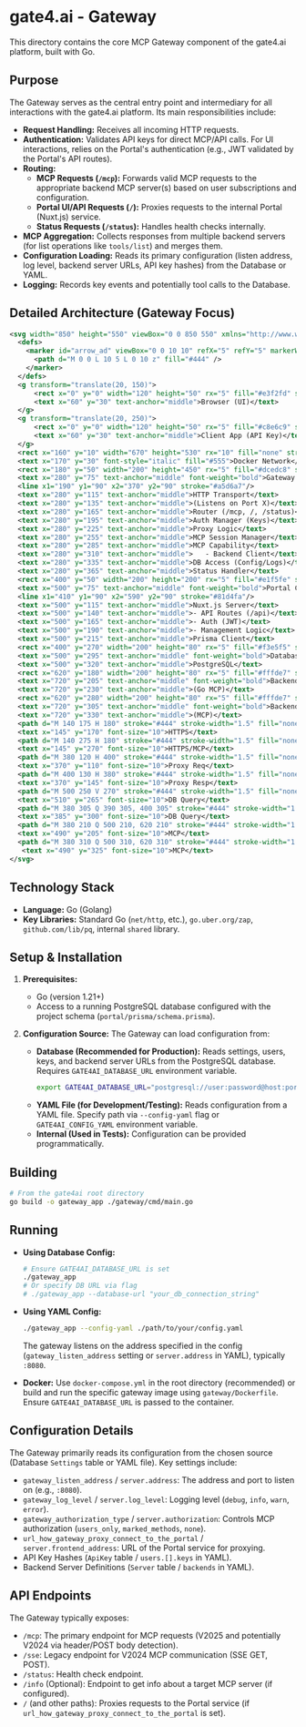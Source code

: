 # gate4.ai - Gateway

This directory contains the core MCP Gateway component of the gate4.ai platform, built with Go.

## Purpose

The Gateway serves as the central entry point and intermediary for all interactions with the gate4.ai platform. Its main responsibilities include:

*   **Request Handling:** Receives all incoming HTTP requests.
*   **Authentication:** Validates API keys for direct MCP/API calls. For UI interactions, relies on the Portal's authentication (e.g., JWT validated by the Portal's API routes).
*   **Routing:**
    *   **MCP Requests (`/mcp`):** Forwards valid MCP requests to the appropriate backend MCP server(s) based on user subscriptions and configuration.
    *   **Portal UI/API Requests (`/`):** Proxies requests to the internal Portal (Nuxt.js) service.
    *   **Status Requests (`/status`):** Handles health checks internally.
*   **MCP Aggregation:** Collects responses from multiple backend servers (for list operations like `tools/list`) and merges them.
*   **Configuration Loading:** Reads its primary configuration (listen address, log level, backend server URLs, API key hashes) from the Database or YAML.
*   **Logging:** Records key events and potentially tool calls to the Database.

## Detailed Architecture (Gateway Focus)

```svg
<svg width="850" height="550" viewBox="0 0 850 550" xmlns="http://www.w3.org/2000/svg" font-family="Arial, sans-serif" font-size="12">
  <defs>
    <marker id="arrow_ad" viewBox="0 0 10 10" refX="5" refY="5" markerWidth="6" markerHeight="6" orient="auto-start-reverse">
      <path d="M 0 0 L 10 5 L 0 10 z" fill="#444" />
    </marker>
  </defs>
  <g transform="translate(20, 150)">
      <rect x="0" y="0" width="120" height="50" rx="5" fill="#e3f2fd" stroke="#90caf9"/>
      <text x="60" y="30" text-anchor="middle">Browser (UI)</text>
  </g>
  <g transform="translate(20, 250)">
      <rect x="0" y="0" width="120" height="50" rx="5" fill="#c8e6c9" stroke="#a5d6a7"/>
      <text x="60" y="30" text-anchor="middle">Client App (API Key)</text>
  </g>
  <rect x="160" y="10" width="670" height="530" rx="10" fill="none" stroke="#bdbdbd" stroke-dasharray="5,5"/>
  <text x="170" y="30" font-style="italic" fill="#555">Docker Network</text>
  <rect x="180" y="50" width="200" height="450" rx="5" fill="#dcedc8" stroke="#a5d6a7"/>
  <text x="280" y="75" text-anchor="middle" font-weight="bold">Gateway Container (Go)</text>
  <line x1="190" y1="90" x2="370" y2="90" stroke="#a5d6a7"/>
  <text x="280" y="115" text-anchor="middle">HTTP Transport</text>
  <text x="280" y="135" text-anchor="middle">(Listens on Port X)</text>
  <text x="280" y="165" text-anchor="middle">Router (/mcp, /, /status)</text>
  <text x="280" y="195" text-anchor="middle">Auth Manager (Keys)</text>
  <text x="280" y="225" text-anchor="middle">Proxy Logic</text>
  <text x="280" y="255" text-anchor="middle">MCP Session Manager</text>
  <text x="280" y="285" text-anchor="middle">MCP Capability</text>
  <text x="280" y="310" text-anchor="middle">   - Backend Client</text>
  <text x="280" y="335" text-anchor="middle">DB Access (Config/Logs)</text>
  <text x="280" y="365" text-anchor="middle">Status Handler</text>
  <rect x="400" y="50" width="200" height="200" rx="5" fill="#e1f5fe" stroke="#81d4fa"/>
  <text x="500" y="75" text-anchor="middle" font-weight="bold">Portal Container</text>
  <line x1="410" y1="90" x2="590" y2="90" stroke="#81d4fa"/>
  <text x="500" y="115" text-anchor="middle">Nuxt.js Server</text>
  <text x="500" y="140" text-anchor="middle">- API Routes (/api)</text>
  <text x="500" y="165" text-anchor="middle">- Auth (JWT)</text>
  <text x="500" y="190" text-anchor="middle">- Management Logic</text>
  <text x="500" y="215" text-anchor="middle">Prisma Client</text>
  <rect x="400" y="270" width="200" height="80" rx="5" fill="#f3e5f5" stroke="#ce93d8"/>
  <text x="500" y="295" text-anchor="middle" font-weight="bold">Database Container</text>
  <text x="500" y="320" text-anchor="middle">PostgreSQL</text>
  <rect x="620" y="180" width="200" height="80" rx="5" fill="#fffde7" stroke="#fff59d"/>
  <text x="720" y="205" text-anchor="middle" font-weight="bold">Backend Server 1</text>
  <text x="720" y="230" text-anchor="middle">(Go MCP)</text>
  <rect x="620" y="280" width="200" height="80" rx="5" fill="#fffde7" stroke="#fff59d"/>
  <text x="720" y="305" text-anchor="middle" font-weight="bold">Backend Server N</text>
  <text x="720" y="330" text-anchor="middle">(MCP)</text>
  <path d="M 140 175 H 180" stroke="#444" stroke-width="1.5" fill="none" marker-end="url(#arrow_ad)"/>
  <text x="145" y="170" font-size="10">HTTPS</text>
  <path d="M 140 275 H 180" stroke="#444" stroke-width="1.5" fill="none" marker-end="url(#arrow_ad)"/>
  <text x="145" y="270" font-size="10">HTTPS/MCP</text>
  <path d="M 380 120 H 400" stroke="#444" stroke-width="1.5" fill="none" marker-end="url(#arrow_ad)" stroke-dasharray="4,4"/>
  <text x="370" y="110" font-size="10">Proxy Req</text>
  <path d="M 400 130 H 380" stroke="#444" stroke-width="1.5" fill="none" marker-end="url(#arrow_ad)" stroke-dasharray="4,4"/>
  <text x="370" y="145" font-size="10">Proxy Resp</text>
  <path d="M 500 250 V 270" stroke="#444" stroke-width="1.5" fill="none" marker-end="url(#arrow_ad)"/>
  <text x="510" y="265" font-size="10">DB Query</text>
  <path d="M 380 305 Q 390 305, 400 305" stroke="#444" stroke-width="1.5" fill="none" marker-end="url(#arrow_ad)"/>
  <text x="385" y="300" font-size="10">DB Query</text>
  <path d="M 380 210 Q 500 210, 620 210" stroke="#444" stroke-width="1.5" fill="none" marker-end="url(#arrow_ad)"/>
  <text x="490" y="205" font-size="10">MCP</text>
  <path d="M 380 310 Q 500 310, 620 310" stroke="#444" stroke-width="1.5" fill="none" marker-end="url(#arrow_ad)"/>
   <text x="490" y="325" font-size="10">MCP</text>
</svg>
```

## Technology Stack

*   **Language:** Go (Golang)
*   **Key Libraries:** Standard Go (`net/http`, etc.), `go.uber.org/zap`, `github.com/lib/pq`, internal `shared` library.

## Setup & Installation

1.  **Prerequisites:**
    *   Go (version 1.21+)
    *   Access to a running PostgreSQL database configured with the project schema (`portal/prisma/schema.prisma`).

2.  **Configuration Source:** The Gateway can load configuration from:
    *   **Database (Recommended for Production):** Reads settings, users, keys, and backend server URLs from the PostgreSQL database. Requires `GATE4AI_DATABASE_URL` environment variable.
        ```bash
        export GATE4AI_DATABASE_URL="postgresql://user:password@host:port/database?sslmode=disable"
        ```
    *   **YAML File (for Development/Testing):** Reads configuration from a YAML file. Specify path via `--config-yaml` flag or `GATE4AI_CONFIG_YAML` environment variable.
    *   **Internal (Used in Tests):** Configuration can be provided programmatically.

## Building

```bash
# From the gate4ai root directory
go build -o gateway_app ./gateway/cmd/main.go
```

## Running

*   **Using Database Config:**
    ```bash
    # Ensure GATE4AI_DATABASE_URL is set
    ./gateway_app
    # Or specify DB URL via flag
    # ./gateway_app --database-url "your_db_connection_string"
    ```
*   **Using YAML Config:**
    ```bash
    ./gateway_app --config-yaml ./path/to/your/config.yaml
    ```
    The gateway listens on the address specified in the config (`gateway_listen_address` setting or `server.address` in YAML), typically `:8080`.

*   **Docker:**
    Use `docker-compose.yml` in the root directory (recommended) or build and run the specific gateway image using `gateway/Dockerfile`. Ensure `GATE4AI_DATABASE_URL` is passed to the container.

## Configuration Details

The Gateway primarily reads its configuration from the chosen source (Database `Settings` table or YAML file). Key settings include:

*   `gateway_listen_address` / `server.address`: The address and port to listen on (e.g., `:8080`).
*   `gateway_log_level` / `server.log_level`: Logging level (`debug`, `info`, `warn`, `error`).
*   `gateway_authorization_type` / `server.authorization`: Controls MCP authorization (`users_only`, `marked_methods`, `none`).
*   `url_how_gateway_proxy_connect_to_the_portal` / `server.frontend_address`: URL of the Portal service for proxying.
*   API Key Hashes (`ApiKey` table / `users.[].keys` in YAML).
*   Backend Server Definitions (`Server` table / `backends` in YAML).

## API Endpoints

The Gateway typically exposes:

*   `/mcp`: The primary endpoint for MCP requests (V2025 and potentially V2024 via header/POST body detection).
*   `/sse`: Legacy endpoint for V2024 MCP communication (SSE GET, POST).
*   `/status`: Health check endpoint.
*   `/info` (Optional): Endpoint to get info about a target MCP server (if configured).
*   `/` (and other paths): Proxies requests to the Portal service (if `url_how_gateway_proxy_connect_to_the_portal` is set).